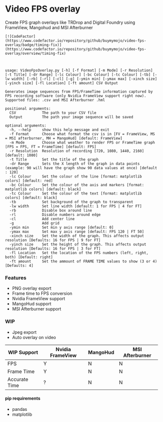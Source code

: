 # Video FPS overlay
 Create FPS graph overlays like TRDrop and Digital Foundry using FrameView, Mangohud and MSI Afterburner

    [![CodeFactor](https://www.codefactor.io/repository/github/buymymojo/video-fps-overlay/badge/timing-fix)](https://www.codefactor.io/repository/github/buymymojo/video-fps-overlay/overview/timing-fix)



    usage: VideoFpsOverlay.py [-h] [-f Format] [-m Mode] [-r Resolution] [-t Title] [-dr Range] [-lc Colour] [-bc Colour] [-tc Colour] [-tb] [-lw width] [-rb] [-rl] [-cl] [-g] [-ymin min] [-ymax max] [-xinch size] [-yinch size] [-fl Location] [-ft amount] CSV Output
    
    Generates image sequences from FPS/FrameTime information captured by FPS recording software (only Nvidia FrameView support right now). Supported files: .csv and MSI Afterburner .hml
    
    positional arguments:
      CSV            The path to your CSV file
      Output         The path your image sequence will be saved
    
    optional arguments:
      -h, --help     show this help message and exit
      -f Format      Choose what format the csv is in [FV = FrameView, MS = MSI afterburner, MH = MangoHud] [default: FrameView]
      -m Mode        Choose what weather to render FPS or FrameTime graph [FPS = FPS, FT = FrameTime] [default: FPS]
      -r Resolution  Resolution of recording [720, 1080, 1440, 2160] [default: 1080]
      -t Title       Set the title of the graph
      -dr Range      Sets the X length of the graph in data points (example: 90 will have the graph show 90 data values at once) [default : 120]
      -lc Colour     Set the colour of the line [format: matplotlib colors] [default: red]
      -bc Colour     Set the colour of the axis and markers [format: matplotlib colors] [default: black]
      -tc Colour     Set the colour of the text [format: matplotlib colors] [default: black]
      -tb            Set background of the graph to transparent
      -lw width      Set line width [default: 1 for FPS | 4 for FT]
      -rb            Disable box around line
      -rl            Disable numbers around edge
      -cl            Add center line
      -g             Add grid
      -ymin min      Set min y axis range [default: 0]
      -ymax max      Set max y axis range [default: FPS 120 | FT 50]
      -xinch size    Set the width of the graph. This affects output resolution [Defaults: 16 for FPS | 9 for FT]
      -yinch size    Set the height of the graph. This affects output resolution [Defaults: 16 for FPS | 3 for FT]
      -fl Location   Set the location of the FPS numbers (left, right, both) [Default: right]
      -ft amount     Set the ammount of FRAME TIME values to show (3 or 4) [Defaults: 4]

### Features

- PNG overlay export
- Frame time to FPS conversion
- Nvidia FrameView support
- MangoHud support
- MSI Afterburner support

### WIP

- Jpeg export
- Auto overlay on video

| WIP Support | Nvidia FrameView  | MangoHud  | MSI Afterburner  |
| ------------ | ------------ | ------------ | ------------ |
| FPS | Y  | N  | N  |
| Frame Time | Y  |  N |  N |
| Accurate Time | ?   |  N | N |

#### pip requirements
- pandas
- matplotlib
